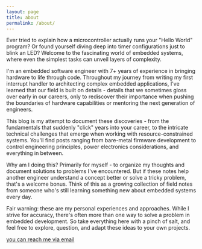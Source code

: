 ```yaml
---
layout: page
title: about
permalink: /about/
---
```


Ever tried to explain how a microcontroller actually runs your "Hello World" program? Or found yourself diving deep into timer configurations just to blink an LED? Welcome to the fascinating world of embedded systems, where even the simplest tasks can unveil layers of complexity.

I'm an embedded software engineer with 7+ years of experience in bringing hardware to life through code. Throughout my journey from writing my first interrupt handler to architecting complex embedded applications, I've learned that our field is built on details - details that we sometimes gloss over early in our careers, only to rediscover their importance when pushing the boundaries of hardware capabilities or mentoring the next generation of engineers.

This blog is my attempt to document these discoveries - from the fundamentals that suddenly "click" years into your career, to the intricate technical challenges that emerge when working with resource-constrained systems. You'll find posts ranging from bare-metal firmware development to control engineering principles, power electronics considerations, and everything in between.

Why am I doing this? Primarily for myself - to organize my thoughts and document solutions to problems I've encountered. But if these notes help another engineer understand a concept better or solve a tricky problem, that's a welcome bonus. Think of this as a growing collection of field notes from someone who's still learning something new about embedded systems every day.

Fair warning: these are my personal experiences and approaches. While I strive for accuracy, there's often more than one way to solve a problem in embedded development. So take everything here with a pinch of salt, and feel free to explore, question, and adapt these ideas to your own projects.

[you can reach me via email](mailto:yasincetin1@gmail.com)

